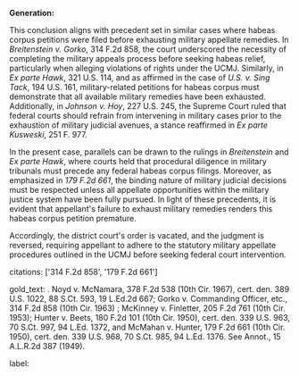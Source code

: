 **Generation:**

This conclusion aligns with precedent set in similar cases where habeas corpus petitions were filed before exhausting military appellate remedies. In *Breitenstein v. Gorko*, 314 F.2d 858, the court underscored the necessity of completing the military appeals process before seeking habeas relief, particularly when alleging violations of rights under the UCMJ. Similarly, in *Ex parte Hawk*, 321 U.S. 114, and as affirmed in the case of *U.S. v. Sing Tack*, 194 U.S. 161, military-related petitions for habeas corpus must demonstrate that all available military remedies have been exhausted. Additionally, in *Johnson v. Hoy*, 227 U.S. 245, the Supreme Court ruled that federal courts should refrain from intervening in military cases prior to the exhaustion of military judicial avenues, a stance reaffirmed in *Ex parte Kusweski*, 251 F. 977.

In the present case, parallels can be drawn to the rulings in *Breitenstein* and *Ex parte Hawk*, where courts held that procedural diligence in military tribunals must precede any federal habeas corpus filings. Moreover, as emphasized in *179 F.2d 661*, the binding nature of military judicial decisions must be respected unless all appellate opportunities within the military justice system have been fully pursued. In light of these precedents, it is evident that appellant's failure to exhaust military remedies renders this habeas corpus petition premature.

Accordingly, the district court's order is vacated, and the judgment is reversed, requiring appellant to adhere to the statutory military appellate procedures outlined in the UCMJ before seeking federal court intervention.

citations: ['314 F.2d 858', '179 F.2d 661']

gold_text: . Noyd v. McNamara, 378 F.2d 538 (10th Cir. 1967), cert. den. 389 U.S. 1022, 88 S.Ct. 593, 19 L.Ed.2d 667; Gorko v. Commanding Officer, etc., 314 F.2d 858 (10th Cir. 1963) ; McKinney v. Finletter, 205 F.2d 761 (10th Cir. 1953); Hunter v. Beets, 180 F.2d 101 (10th Cir. 1950), cert. den. 339 U.S. 963, 70 S.Ct. 997, 94 L.Ed. 1372, and McMahan v. Hunter, 179 F.2d 661 (10th Cir. 1950), cert. den. 339 U.S. 968, 70 S.Ct. 985, 94 L.Ed. 1376. See Annot., 15 A.L.R.2d 387 (1949).

label: 